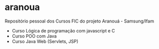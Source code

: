# aranoua
Repositório pessoal dos Cursos FIC do projeto Aranouá - Samsung/Ifam
- Curso Lógica de programação com javascript e C
- Curso POO com Java
- Curso Java Web (Servlets, JSP)
